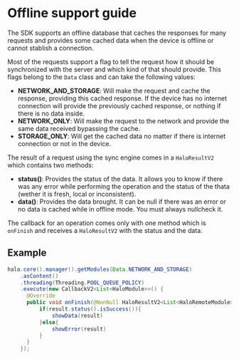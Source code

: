 # Offline support guide

The SDK supports an offline database that caches the responses for many requests and provides some cached data when the device is offline or cannot stablish a connection.

Most of the requests support a flag to tell the request how it should be synchronized with the server and which kind of that should provide. This flags belong to the ```Data``` class and can take the following values:

* **NETWORK_AND_STORAGE**: Will make the request and cache the response, providing this cached response. If the device has no internet connection will provide the previously cached response, or nothing if there is no data inside.
* **NETWORK_ONLY**: Will make the request to the network and provide the same data received bypassing the cache.
* **STORAGE_ONLY**: Will get the cached data no matter if there is internet connection or not in the device.

The result of a request using the sync engine comes in a ```HaloResultV2``` which contains two methods:
* **status()**: Provides the status of the data. It allows you to know if there was any error while performing the operation and the status of the thata (wether it is fresh, local or inconsistent).
* **data()**: Provides the data brought. It can be null if there was an error or no data is cached while in offline mode. You must always nullcheck it.

The callback for an operation comes only with one method which is ```onFinish``` and receives a ```HaloResultV2``` with the status and the data.

## Example
```java
halo.core().manager().getModules(Data.NETWORK_AND_STORAGE)
	.asContent()
	.threading(Threading.POOL_QUEUE_POLICY)
	.execute(new CallbackV2<List<HaloModule>>() {
	  @Override
	  public void onFinish(@NonNull HaloResultV2<List<HaloRemoteModule>> result) {
	      if(result.status().isSuccess()){
	          showData(result)
	      }else{
	          showError(result)
	      }
	  }
	});
```
